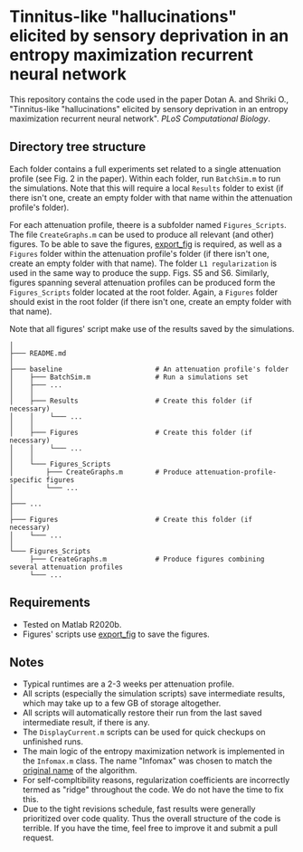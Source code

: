 # Tinnitus-like "hallucinations" elicited by sensory deprivation in an entropy maximization recurrent neural network

This repository contains the code used in the paper Dotan A. and Shriki O., "Tinnitus-like "hallucinations" elicited by sensory deprivation in an entropy maximization recurrent neural network". _PLoS Computational Biology_. 

## Directory tree structure

Each folder contains a full experiments set related to a single attenuation profile (see Fig. 2 in the paper). Within each folder, run `BatchSim.m` to run the simulations. Note that this will require a local `Results` folder to exist (if there isn't one, create an empty folder with that name within the attenuation profile's folder). 

For each attenuation profile, theere is a subfolder named `Figures_Scripts`. The file `CreateGraphs.m` can be used to produce all relevant (and other) figures. To be able to save the figures, [export_fig](https://www.mathworks.com/matlabcentral/fileexchange/23629-export_fig) is required, as well as a `Figures` folder within the attenuation profile's folder (if there isn't one, create an empty folder with that name). The folder `L1 regularization` is used in the same way to produce the supp. Figs. S5 and S6. Similarly, figures spanning several attenuation profiles can be produced form the `Figures_Scripts` folder located at the root folder. Again, a `Figures` folder should exist in the root folder (if there isn't one, create an empty folder with that name). 

Note that all figures' script make use of the results saved by the simulations. 

```
│
├─── README.md
│
├─── baseline                       # An attenuation profile's folder
│    ├─── BatchSim.m                # Run a simulations set
│    ├─── ...
│    │
│    ├─── Results                   # Create this folder (if necessary)
│    │    └─── ...
│    │
│    ├─── Figures                   # Create this folder (if necessary)
│    │    └─── ...
│    │
│    └─── Figures_Scripts
│        ├─── CreateGraphs.m        # Produce attenuation-profile-specific figures
│        └─── ...
│   
├─── ...
│
├─── Figures                        # Create this folder (if necessary)
│    └─── ...
│
└─── Figures_Scripts
     ├─── CreateGraphs.m            # Produce figures combining several attenuation profiles
     └─── ...
```


## Requirements
* Tested on Matlab R2020b.
* Figures' scripts use [export_fig](https://www.mathworks.com/matlabcentral/fileexchange/23629-export_fig) to save the figures. 

## Notes
* Typical runtimes are a 2-3 weeks per attenuation profile. 
* All scripts (especially the simulation scripts) save intermediate results, which may take up to a few GB of storage altogether. 
* All scripts will automatically restore their run from the last saved intermediate result, if there is any. 
* The `DisplayCurrent.m` scripts can be used for quick checkups on unfinished runs. 
* The main logic of the entropy maximization network is implemented in the `Infomax.m` class. The name "Infomax" was chosen to match the [original name](https://direct.mit.edu/neco/article/7/6/1129/5909/An-Information-Maximization-Approach-to-Blind) of the algorithm. 
* For self-compltibility reasons, regularization coefficients are incorrectly termed as "ridge" throughout the code. We do not have the time to fix this. 
* Due to the tight revisions schedule, fast results were generally prioritized over code quality. Thus the overall structure of the code is terrible. If you have the time, feel free to improve it and submit a pull request. 
